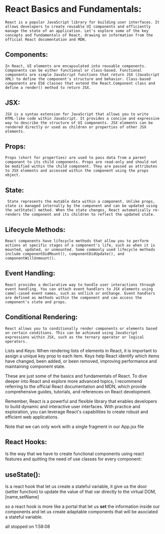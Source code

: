 <!-- *React basics: -->

# React Basics and Fundamentals:

    React is a popular JavaScript library for building user interfaces. It allows developers to create reusable UI components and efficiently manage the state of an application. Let's explore some of the key concepts and fundamentals of React, drawing on information from the official React documentation and MDN.

## Components: 
    
    In React, UI elements are encapsulated into reusable components. Components can be either functional or class-based. Functional components are simple JavaScript functions that return JSX (JavaScript XML) to define the component's structure and behavior. Class-based components are ES6 classes that extend the React.Component class and define a render() method to return JSX.

## JSX: 
    
    JSX is a syntax extension for JavaScript that allows you to write HTML-like code within JavaScript. It provides a concise and expressive way to describe the structure of UI components. JSX elements can be rendered directly or used as children or properties of other JSX elements.

## Props: 
    
    Props (short for properties) are used to pass data from a parent component to its child components. Props are read-only and should not be modified within the child component. They are passed as attributes to JSX elements and accessed within the component using the props object.

## State:
    
     State represents the mutable data within a component. Unlike props, state is managed internally by the component and can be updated using the setState() method. When the state changes, React automatically re-renders the component and its children to reflect the updated state.

## Lifecycle Methods: 
    
    React components have lifecycle methods that allow you to perform actions at specific stages of a component's life, such as when it is mounted, updated, or unmounted. Some commonly used lifecycle methods include componentDidMount(), componentDidUpdate(), and componentWillUnmount().

## Event Handling: 

    React provides a declarative way to handle user interactions through event handling. You can attach event handlers to JSX elements using camel-cased event names, such as onClick or onChange. Event handlers are defined as methods within the component and can access the component's state and props.

## Conditional Rendering: 

    React allows you to conditionally render components or elements based on certain conditions. This can be achieved using JavaScript expressions within JSX, such as the ternary operator or logical operators.
Lists and Keys: When rendering lists of elements in React, it is important to assign a unique key prop to each item. Keys help React identify which items have changed, been added, or been removed, improving performance and maintaining component state.

These are just some of the basics and fundamentals of React. To dive deeper into React and explore more advanced topics, I recommend referring to the official React documentation and MDN, which provide comprehensive guides, tutorials, and references on React development.

Remember, React is a powerful and flexible library that enables developers to build dynamic and interactive user interfaces. With practice and exploration, you can leverage React's capabilities to create robust and efficient web applications.


Note that we can only work with a single fragment in our App.jsx file

## React Hooks:
Is the way that we have to create functional components using react features and quitting the need of use classes for every component:

## useState():
Is a react hook that let us create a stateful variable, it give us the door (setter function) to update the value of that var directly to the virtual DOM, [name,setName]

so a react hook is more like a <stong>portal</strong> that let us <strong>set</strong> the information inside our components and let us create adaptable components that will be asociated a stateful variable.

all stopped on 1:58:08